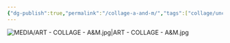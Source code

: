 ```yaml
---
{"dg-publish":true,"permalink":"/collage-a-and-m/","tags":["collage/uncollage","c/N/AM","c/letters","c/man","c/woman","c/colour-beje","c/colour-pink","collage/year-2022","collage/series/portraits"],"created":"2024-06-28T12:56:46.000-04:00","updated":"2025-09-10T09:11:30.521-04:00"}
---
```



![MEDIA/ART - COLLAGE - A&M.jpg|ART - COLLAGE - A&M.jpg](/img/user/MEDIA/ART%20-%20COLLAGE%20-%20A&M.jpg)